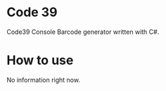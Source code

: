 # Code 39
Code39 Console Barcode generator written with C#.

# How to use
No information right now.

